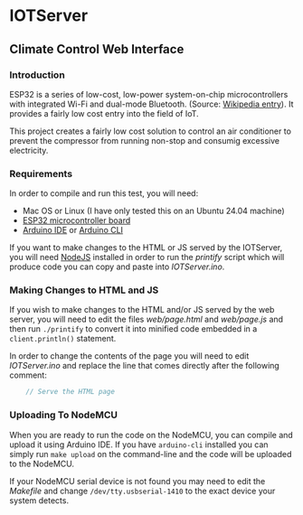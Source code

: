 # IOTServer
## Climate Control Web Interface


### Introduction

ESP32 is a series of low-cost, low-power system-on-chip microcontrollers with integrated Wi-Fi and dual-mode Bluetooth.
(Source: [Wikipedia entry](https://en.wikipedia.org/wiki/ESP32)). It provides a
fairly low cost entry into the field of IoT.

This project creates a fairly low cost solution to control an air conditioner to prevent the compressor from running non-stop and consumig excessive electricity.

### Requirements

In order to compile and run this test, you will need:
* Mac OS or Linux (I have only tested this on an Ubuntu 24.04 machine)
* [ESP32 microcontroller board](https://www.espressif.com/en/products/socs/esp32)
* [Arduino IDE](https://www.arduino.cc/en/Main/Software) or [Arduino CLI](https://github.com/arduino/arduino-cli)

If you want to make changes to the HTML or JS served by the IOTServer, you will
need [NodeJS](https://nodejs.org/en/) installed in order to run the *printify*
script which will produce code you can copy and paste into  *IOTServer.ino*.


### Making Changes to HTML and JS

If you wish to make changes to the HTML and/or JS served by the web server, you
will need to edit the files *web/page.html* and *web/page.js* and then run
`./printify` to convert it into minified code embedded in a `client.println()`
statement.

In order to change the contents of the page you will need to edit
*IOTServer.ino* and replace the line that comes directly after the following
comment:
```cpp
    // Serve the HTML page
```


### Uploading To NodeMCU

When you are ready to run the code on the NodeMCU, you can compile and
upload it using Arduino IDE. If you have `arduino-cli` installed you can simply
run `make upload` on the command-line and the code will be uploaded to the
NodeMCU.

If your NodeMCU serial device is not found you may need to edit the *Makefile*
and change `/dev/tty.usbserial-1410` to the exact device your system detects.
